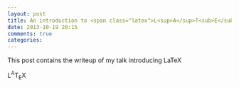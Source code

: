 ```yaml
---
layout: post
title: An introduction to <span class="latex">L<sup>A</sup>T<sub>E</sub>X</span>
date: 2013-10-19 20:15
comments: true
categories: 
---
```


This post contains the writeup of my talk introducing LaTeX

<span class="latex">L<sup>A</sup>T<sub>E</sub>X</span>